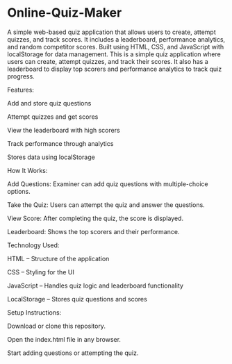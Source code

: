 # Online-Quiz-Maker
A simple web-based quiz application that allows users to create, attempt quizzes, and track scores. It includes a leaderboard, performance analytics, and random competitor scores. Built using HTML, CSS, and JavaScript with localStorage for data management.
This is a simple quiz application where users can create, attempt quizzes, and track their scores. It also has a leaderboard to display top scorers and performance analytics to track quiz progress.

Features:

Add and store quiz questions

Attempt quizzes and get scores

View the leaderboard with high scorers

Track performance through analytics

Stores data using localStorage

How It Works:

Add Questions: Examiner can add quiz questions with multiple-choice options.

Take the Quiz: Users can attempt the quiz and answer the questions.

View Score: After completing the quiz, the score is displayed.

Leaderboard: Shows the top scorers and their performance.

Technology Used:

HTML – Structure of the application

CSS – Styling for the UI

JavaScript – Handles quiz logic and leaderboard functionality

LocalStorage – Stores quiz questions and scores

Setup Instructions:

Download or clone this repository.

Open the index.html file in any browser.

Start adding questions or attempting the quiz.

